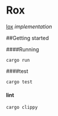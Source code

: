 # Rox

[lox](https://github.com/munificent/craftinginterpreters) *implementation*

##Getting started

####Running

`cargo run`

####test

`cargo test`

#### lint

`cargo clippy`